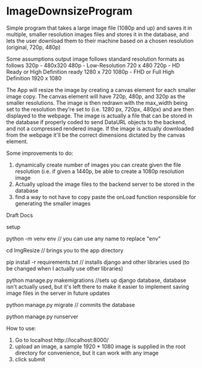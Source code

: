# ImageDownsizeProgram
Simple program that takes a large image file (1080p and up) and saves it in multiple, smaller resolution images files and stores it in the database, and lets the user download them to their machine based on a chosen resolution (original, 720p, 480p)

Some assumptions
output image follows standard resolution formats as follows
320p - 480x320
480p - Low-Resolution 720 x 480
720p - HD Ready or High Definition ready 1280 x 720
1080p - FHD or Full High Definition 1920 x 1080


The App will resize the image by creating a canvas element for each smaller image copy. The canvas element will have 720p, 480p, and 320p as the smaller resolutions. 
The image is then redrawn with the max_width being set to the resolution they're set to (i.e. 1280 px, 720px, 480px) and are then displayed to the webpage. 
The image is actually a file that can be stored in the database if properly coded to send DataURL objects to the backend, and not a compressed rendered image.
If the image is actually downloaded from the webpage it'll be the correct dimensions dictated by the canvas element.

Some improvements to do:
1) dynamically create number of images you can create given the file resolution (i.e. if given a 1440p, be able to create a 1080p resolution image
2) Actually upload the image files to the backend server to be stored in the database
3) find a way to not have to copy paste the onLoad function responsible for generating the smaller images










Draft Docs

setup

python -m venv env 			// you can use any name to replace "env"

cd ImgResize            // brings you to the app directory

pip install -r requirements.txt 	// installs django and other libraries used (to be changed when I actually use other libraries)

python manage.py makemigrations //sets up django database, database isn't actually used, but it's left there to make it easier to implement saving image files in the server in future updates

python manage.py migrate  // commits the database

python manage.py runserver

How to use:

1) Go to localhost http://localhost:8000/
2) upload an image, a sample 1920 * 1080 image is supplied in the root directory for convenience, but it can work with any image
3) click submit

